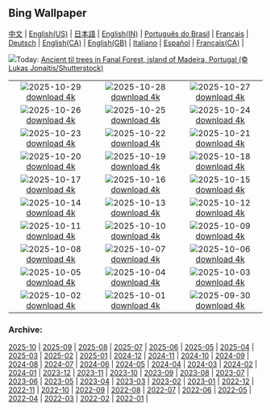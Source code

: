 ## Bing Wallpaper
[中文](README.md) |                     [English(US)](en-US.md) |                     [日本語](ja-JP.md) |                     [English(IN)](en-IN.md) |                     [Português do Brasil](pt-BR.md) |                     [Français](fr-FR.md) |                     [Deutsch](de-DE.md) |                     [English(CA)](en-CA.md) |                     [English(GB)](en-GB.md) |                     [Italiano](it-IT.md) |                     [Español](es-ES.md) |                     [Français(CA)](fr-CA.md) |                    

![](https://www.bing.com/th?id=OHR.FanalForest_EN-US4405104404_UHD.jpg&w=1000)Today: [Ancient til trees in Fanal Forest, island of Madeira, Portugal (© Lukas Jonaitis/Shutterstock)](https://www.bing.com/th?id=OHR.FanalForest_EN-US4405104404_UHD.jpg)

|      |      |      |
| :----: | :----: | :----: |
|![](https://www.bing.com/th?id=OHR.TepliceRocks_EN-US4098225022_UHD.jpg&pid=hp&w=384&h=216&rs=1&c=4)2025-10-29 [download 4k](https://www.bing.com/th?id=OHR.TepliceRocks_EN-US4098225022_UHD.jpg)|![](https://www.bing.com/th?id=OHR.AfricanRaven_EN-US4057369898_UHD.jpg&pid=hp&w=384&h=216&rs=1&c=4)2025-10-28 [download 4k](https://www.bing.com/th?id=OHR.AfricanRaven_EN-US4057369898_UHD.jpg)|![](https://www.bing.com/th?id=OHR.PumpkinFarm_EN-US3773448576_UHD.jpg&pid=hp&w=384&h=216&rs=1&c=4)2025-10-27 [download 4k](https://www.bing.com/th?id=OHR.PumpkinFarm_EN-US3773448576_UHD.jpg)|
|![](https://www.bing.com/th?id=OHR.MartimoaapaFinland_EN-US3685817058_UHD.jpg&pid=hp&w=384&h=216&rs=1&c=4)2025-10-26 [download 4k](https://www.bing.com/th?id=OHR.MartimoaapaFinland_EN-US3685817058_UHD.jpg)|![](https://www.bing.com/th?id=OHR.QueenMary_EN-US3331250680_UHD.jpg&pid=hp&w=384&h=216&rs=1&c=4)2025-10-25 [download 4k](https://www.bing.com/th?id=OHR.QueenMary_EN-US3331250680_UHD.jpg)|![](https://www.bing.com/th?id=OHR.SnowLeopard_EN-US3294064537_UHD.jpg&pid=hp&w=384&h=216&rs=1&c=4)2025-10-24 [download 4k](https://www.bing.com/th?id=OHR.SnowLeopard_EN-US3294064537_UHD.jpg)|
|![](https://www.bing.com/th?id=OHR.BulgariaRocks_EN-US3184562282_UHD.jpg&pid=hp&w=384&h=216&rs=1&c=4)2025-10-23 [download 4k](https://www.bing.com/th?id=OHR.BulgariaRocks_EN-US3184562282_UHD.jpg)|![](https://www.bing.com/th?id=OHR.DiyaDiwali_EN-US3108369974_UHD.jpg&pid=hp&w=384&h=216&rs=1&c=4)2025-10-22 [download 4k](https://www.bing.com/th?id=OHR.DiyaDiwali_EN-US3108369974_UHD.jpg)|![](https://www.bing.com/th?id=OHR.HoffmansSloth_EN-US3030106938_UHD.jpg&pid=hp&w=384&h=216&rs=1&c=4)2025-10-21 [download 4k](https://www.bing.com/th?id=OHR.HoffmansSloth_EN-US3030106938_UHD.jpg)|
|![](https://www.bing.com/th?id=OHR.AppleHarvest_EN-US2977882687_UHD.jpg&pid=hp&w=384&h=216&rs=1&c=4)2025-10-20 [download 4k](https://www.bing.com/th?id=OHR.AppleHarvest_EN-US2977882687_UHD.jpg)|![](https://www.bing.com/th?id=OHR.SilburyHill_EN-US2485144120_UHD.jpg&pid=hp&w=384&h=216&rs=1&c=4)2025-10-19 [download 4k](https://www.bing.com/th?id=OHR.SilburyHill_EN-US2485144120_UHD.jpg)|![](https://www.bing.com/th?id=OHR.RockRiverFalls_EN-US2428797661_UHD.jpg&pid=hp&w=384&h=216&rs=1&c=4)2025-10-18 [download 4k](https://www.bing.com/th?id=OHR.RockRiverFalls_EN-US2428797661_UHD.jpg)|
|![](https://www.bing.com/th?id=OHR.SiberianLynx_EN-US0696336220_UHD.jpg&pid=hp&w=384&h=216&rs=1&c=4)2025-10-17 [download 4k](https://www.bing.com/th?id=OHR.SiberianLynx_EN-US0696336220_UHD.jpg)|![](https://www.bing.com/th?id=OHR.AmethystLaccaria_EN-US0640413961_UHD.jpg&pid=hp&w=384&h=216&rs=1&c=4)2025-10-16 [download 4k](https://www.bing.com/th?id=OHR.AmethystLaccaria_EN-US0640413961_UHD.jpg)|![](https://www.bing.com/th?id=OHR.OiaSantorini_EN-US0585833457_UHD.jpg&pid=hp&w=384&h=216&rs=1&c=4)2025-10-15 [download 4k](https://www.bing.com/th?id=OHR.OiaSantorini_EN-US0585833457_UHD.jpg)|
|![](https://www.bing.com/th?id=OHR.MuleCanyon_EN-US0527899523_UHD.jpg&pid=hp&w=384&h=216&rs=1&c=4)2025-10-14 [download 4k](https://www.bing.com/th?id=OHR.MuleCanyon_EN-US0527899523_UHD.jpg)|![](https://www.bing.com/th?id=OHR.SaranacLake_EN-US0445660450_UHD.jpg&pid=hp&w=384&h=216&rs=1&c=4)2025-10-13 [download 4k](https://www.bing.com/th?id=OHR.SaranacLake_EN-US0445660450_UHD.jpg)|![](https://www.bing.com/th?id=OHR.WoodDuckHen_EN-US0382439406_UHD.jpg&pid=hp&w=384&h=216&rs=1&c=4)2025-10-12 [download 4k](https://www.bing.com/th?id=OHR.WoodDuckHen_EN-US0382439406_UHD.jpg)|
|![](https://www.bing.com/th?id=OHR.MonurikiFiji_EN-US0326449622_UHD.jpg&pid=hp&w=384&h=216&rs=1&c=4)2025-10-11 [download 4k](https://www.bing.com/th?id=OHR.MonurikiFiji_EN-US0326449622_UHD.jpg)|![](https://www.bing.com/th?id=OHR.WebbPillars_EN-US0251661895_UHD.jpg&pid=hp&w=384&h=216&rs=1&c=4)2025-10-10 [download 4k](https://www.bing.com/th?id=OHR.WebbPillars_EN-US0251661895_UHD.jpg)|![](https://www.bing.com/th?id=OHR.OctopusCyanea_EN-US0194861123_UHD.jpg&pid=hp&w=384&h=216&rs=1&c=4)2025-10-09 [download 4k](https://www.bing.com/th?id=OHR.OctopusCyanea_EN-US0194861123_UHD.jpg)|
|![](https://www.bing.com/th?id=OHR.RidgwayAspens_EN-US0136548884_UHD.jpg&pid=hp&w=384&h=216&rs=1&c=4)2025-10-08 [download 4k](https://www.bing.com/th?id=OHR.RidgwayAspens_EN-US0136548884_UHD.jpg)|![](https://www.bing.com/th?id=OHR.AnshunBridge_EN-US0059795497_UHD.jpg&pid=hp&w=384&h=216&rs=1&c=4)2025-10-07 [download 4k](https://www.bing.com/th?id=OHR.AnshunBridge_EN-US0059795497_UHD.jpg)|![](https://www.bing.com/th?id=OHR.TeacherOwl_EN-US9991815804_UHD.jpg&pid=hp&w=384&h=216&rs=1&c=4)2025-10-06 [download 4k](https://www.bing.com/th?id=OHR.TeacherOwl_EN-US9991815804_UHD.jpg)|
|![](https://www.bing.com/th?id=OHR.DragonEndeavour_EN-US9321246369_UHD.jpg&pid=hp&w=384&h=216&rs=1&c=4)2025-10-05 [download 4k](https://www.bing.com/th?id=OHR.DragonEndeavour_EN-US9321246369_UHD.jpg)|![](https://www.bing.com/th?id=OHR.SkyeHeather_EN-US9221942108_UHD.jpg&pid=hp&w=384&h=216&rs=1&c=4)2025-10-04 [download 4k](https://www.bing.com/th?id=OHR.SkyeHeather_EN-US9221942108_UHD.jpg)|![](https://www.bing.com/th?id=OHR.OxbowBend_EN-US8471628790_UHD.jpg&pid=hp&w=384&h=216&rs=1&c=4)2025-10-03 [download 4k](https://www.bing.com/th?id=OHR.OxbowBend_EN-US8471628790_UHD.jpg)|
|![](https://www.bing.com/th?id=OHR.YosemiteClark_EN-US8503376225_UHD.jpg&pid=hp&w=384&h=216&rs=1&c=4)2025-10-02 [download 4k](https://www.bing.com/th?id=OHR.YosemiteClark_EN-US8503376225_UHD.jpg)|![](https://www.bing.com/th?id=OHR.EucalyptusKoala_EN-US8743417111_UHD.jpg&pid=hp&w=384&h=216&rs=1&c=4)2025-10-01 [download 4k](https://www.bing.com/th?id=OHR.EucalyptusKoala_EN-US8743417111_UHD.jpg)|![](https://www.bing.com/th?id=OHR.HoutenHouses_EN-US8966537355_UHD.jpg&pid=hp&w=384&h=216&rs=1&c=4)2025-09-30 [download 4k](https://www.bing.com/th?id=OHR.HoutenHouses_EN-US8966537355_UHD.jpg)|


### Archive:
[2025-10](archive/en-US/202510/README.md) | [2025-09](archive/en-US/202509/README.md) | [2025-08](archive/en-US/202508/README.md) | [2025-07](archive/en-US/202507/README.md) | [2025-06](archive/en-US/202506/README.md) | [2025-05](archive/en-US/202505/README.md) | [2025-04](archive/en-US/202504/README.md) | [2025-03](archive/en-US/202503/README.md) | [2025-02](archive/en-US/202502/README.md) | [2025-01](archive/en-US/202501/README.md) | [2024-12](archive/en-US/202412/README.md) | [2024-11](archive/en-US/202411/README.md) | [2024-10](archive/en-US/202410/README.md) | [2024-09](archive/en-US/202409/README.md) | [2024-08](archive/en-US/202408/README.md) | [2024-07](archive/en-US/202407/README.md) | [2024-06](archive/en-US/202406/README.md) | [2024-05](archive/en-US/202405/README.md) | [2024-04](archive/en-US/202404/README.md) | [2024-03](archive/en-US/202403/README.md) | [2024-02](archive/en-US/202402/README.md) | [2024-01](archive/en-US/202401/README.md) | [2023-12](archive/en-US/202312/README.md) | [2023-11](archive/en-US/202311/README.md) | [2023-10](archive/en-US/202310/README.md) | [2023-09](archive/en-US/202309/README.md) | [2023-08](archive/en-US/202308/README.md) | [2023-07](archive/en-US/202307/README.md) | [2023-06](archive/en-US/202306/README.md) | [2023-05](archive/en-US/202305/README.md) | [2023-04](archive/en-US/202304/README.md) | [2023-03](archive/en-US/202303/README.md) | [2023-02](archive/en-US/202302/README.md) | [2023-01](archive/en-US/202301/README.md) | [2022-12](archive/en-US/202212/README.md) | [2022-11](archive/en-US/202211/README.md) | [2022-10](archive/en-US/202210/README.md) | [2022-09](archive/en-US/202209/README.md) | [2022-08](archive/en-US/202208/README.md) | [2022-07](archive/en-US/202207/README.md) | [2022-06](archive/en-US/202206/README.md) | [2022-05](archive/en-US/202205/README.md) | [2022-04](archive/en-US/202204/README.md) | [2022-03](archive/en-US/202203/README.md) | [2022-02](archive/en-US/202202/README.md) | [2022-01](archive/en-US/202201/README.md) | 